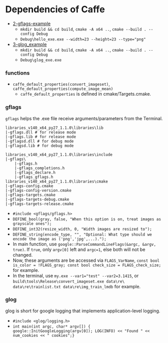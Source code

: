 # Dependencies of Caffe
+ [2-gflags-example](2-gflags-example)
    + `mkdir build && cd build`, `cmake -A x64 ..`, `cmake --build . --config Debug`
    + `Debug\hello_exe.exe --width=23 --height=23 --type="png"`
+ [3-glog_example](3-glog_example)
    + `mkdir build && cd build`, `cmake -A x64 ..`, `cmake --build . --config Debug`
    + `Debug\glog_exe.exe`
### functions
+ `caffe_default_properties(convert_imageset)`, `caffe_default_properties(compute_image_mean)`
    + `caffe_default_properties` is defined in cmake/Targets.cmake.
### gflags
`gflags` helps the .exe file receive arguments/parameters from the Terminal.

```
libraries_v140_x64_py27_1.1.0\libraries\lib
|-gflags.dll # for release mode
|-gflags.lib # for release mode
|-gflagsd.dll # for debug mode
|-gflagsd.lib # for debug mode

libraries_v140_x64_py27_1.1.0\libraries\include
|-gflags\
    |-gflags.h
    |-gflags_completions.h
    |-gflags_declare.h
    |-gflags_gflags.h
libraries_v140_x64_py27_1.1.0\libraries\cmake
|-gflags-config.cmake
|-gflags-config-version.cmake
|-gflags-targets.cmake
|-gflags-targets-debug.cmake
|-gflags-targets-release.cmake
```

+ `#include <gflags/gflags.h>`
+ `DEFINE_bool(gray, false, "When this option is on, treat images as grayscale ones");`
+ `DEFINE_int32(resize_width, 0, "Width images are resized to");`
+ `DEFINE_string(encode_type, "", "Optional: What type should we encode the image as ('png','jpg',...).");`
+ In main function, use `google::ParseCommandLineFlags(&argc, &argv, true)`. If `true`, only `argv[0]` left and `argc=1`, else both will not be changed.
+ Now, these arguments are be accessed via `FLAGS_VarName`, `const bool is_color = !FLAGS_gray; const bool check_size = FLAGS_check_size;` for example.
+ In the terminal, use `my.exe --var1="test" --var2=3.1415`, or `build\tools\Release\convert_imageset.exe data\re\ data\re\trainlist.txt data\re\img_train_lmdb` for example.
### glog
glog is short for google logging that implements application-level logging.
+ `#include <glog/logging.h>`
+ `int main(int argc, char* argv[]) { google::InitGoogleLogging(argv[0]); LOG(INFO) << "Found " << num_cookies << " cookies";}`